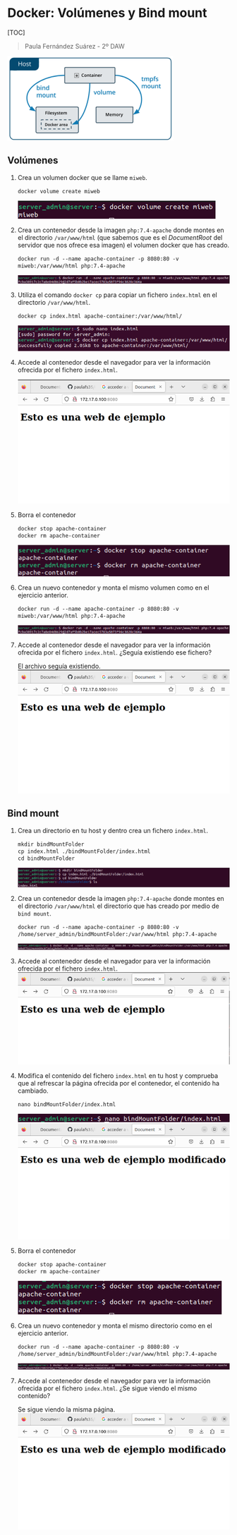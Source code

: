 # Docker: Volúmenes y Bind mount

[TOC]

> Paula Fernández Suárez - 2º DAW 

![](./images/contenedores.png)

## Volúmenes

1. Crea un volumen docker que se llame `miweb`.

   ```shell
   docker volume create miweb
   ```
   ![](./images/Ejercicio01_vol.png)
   

2. Crea un contenedor desde la imagen `php:7.4-apache` donde montes en el directorio `/var/www/html` (que sabemos que es el *DocumentRoot* del servidor que nos ofrece esa imagen) el volumen docker que has creado. 

   ```shell
   docker run -d --name apache-container -p 8080:80 -v miweb:/var/www/html php:7.4-apache
   ```
   ![](./images/Ejercicio02_vol.png)
   

3. Utiliza el comando `docker cp` para copiar un fichero `index.html` en el directorio `/var/www/html`. 

   ```shell
   docker cp index.html apache-container:/var/www/html/
   ```
   ![](./images/Ejercicio03_vol.png)
   

4. Accede al contenedor desde el navegador para ver la información ofrecida por el fichero `index.html`.

   ![](./images/Ejercicio04_vol.png)
   

5. Borra el contenedor 

   ```shell
   docker stop apache-container
   docker rm apache-container
   ```
   ![](./images/Ejercicio05_vol.png)
   

6. Crea un nuevo contenedor y monta el mismo volumen como en el ejercicio anterior. 

   ```shell
   docker run -d --name apache-container -p 8080:80 -v miweb:/var/www/html php:7.4-apache
   ```
   ![](./images/Ejercicio02_vol.png)
   

7. Accede al contenedor desde el navegador para ver la información ofrecida por el fichero `index.html`. ¿Seguía existiendo ese fichero?

   El archivo seguía existiendo.
   ![](./images/Ejercicio04_vol.png)

   
## Bind mount

1. Crea un directorio en tu host y dentro crea un fichero `index.html`. 

   ```shell
   mkdir bindMountFolder 
   cp index.html ./bindMountFolder/index.html 
   cd bindMountFolder
   ```
   ![](./images/Ejercicio01_bind.png)
   

2. Crea un contenedor desde la imagen `php:7.4-apache` donde montes en el directorio `/var/www/html` el directorio que has creado por medio de `bind mount`. 
   
   ```shell
   docker run -d --name apache-container -p 8080:80 -v /home/server_admin/bindMountFolder:/var/www/html php:7.4-apache
   ```
   ![](./images/Ejercicio02_bind.png)

   

3. Accede al contenedor desde el navegador para ver la información ofrecida por el fichero `index.html`. 
   ![](./images/Ejercicio03_bind.png)

   

4. Modifica el contenido del fichero `index.html` en tu host y comprueba que al refrescar la página ofrecida por el contenedor, el contenido ha cambiado. 
   
   ```shell
   nano bindMountFolder/index.html
   ```
   ![](./images/Ejercicio04a_bind.png)   
   ![](./images/Ejercicio04b_bind.png)


5. Borra el contenedor 

   ```shell
   docker stop apache-container
   docker rm apache-container
   ```
   ![](./images/Ejercicio05_bind.png)


6. Crea un nuevo contenedor y monta el mismo directorio como en el ejercicio anterior. 

   ```shell
   docker run -d --name apache-container -p 8080:80 -v /home/server_admin/bindMountFolder:/var/www/html php:7.4-apache
   ```
   ![](./images/Ejercicio06_bind.png)


7. Accede al contenedor desde el navegador para ver la información ofrecida por el fichero `index.html`. ¿Se sigue viendo el mismo contenido?

   Se sigue viendo la misma página.
   ![](./images/Ejercicio04b_bind.png)
